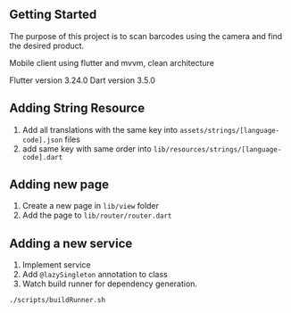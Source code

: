
## Getting Started
 The purpose of this project is to scan barcodes using the camera and find the desired product.

Mobile client using flutter and mvvm, clean architecture

Flutter version 3.24.0
Dart version 3.5.0


## Adding String Resource
1. Add all translations with the same key into `assets/strings/[language-code].json` files
2. add same key with same order into `lib/resources/strings/[language-code].dart`

## Adding new page
1. Create a new page in `lib/view` folder
2. Add the page to `lib/router/router.dart`

## Adding a new service
1. Implement service
2. Add `@lazySingleton` annotation to class
3. Watch build runner for dependency generation.
```
./scripts/buildRunner.sh
```
